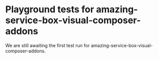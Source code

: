 # Playground tests for amazing-service-box-visual-composer-addons
We are still awaiting the first test run for amazing-service-box-visual-composer-addons.

